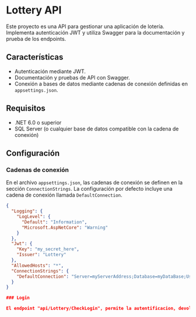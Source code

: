 # Lottery API

Este proyecto es una API para gestionar una aplicación de lotería. Implementa autenticación JWT y utiliza Swagger para la documentación y prueba de los endpoints.

## Características

- Autenticación mediante JWT.
- Documentación y pruebas de API con Swagger.
- Conexión a bases de datos mediante cadenas de conexión definidas en `appsettings.json`.

## Requisitos

- .NET 6.0 o superior
- SQL Server (o cualquier base de datos compatible con la cadena de conexión)

## Configuración

### Cadenas de conexión

En el archivo `appsettings.json`, las cadenas de conexión se definen en la sección `ConnectionStrings`. La configuración por defecto incluye una cadena de conexión llamada `DefaultConnection`.

```json
{
  "Logging": {
    "LogLevel": {
      "Default": "Information",
      "Microsoft.AspNetCore": "Warning"
    }
  },
  "Jwt": {
    "Key": "my_secret_here",
    "Issuer": "Lottery"
  },
  "AllowedHosts": "*",
  "ConnectionStrings": {
    "DefaultConnection": "Server=myServerAddress;Database=myDataBase;User Id=myUsername;Password=myPassword;"
  }
}

### Login

El endpoint "api/Lottery/CheckLogin", permite la autentificacion, devolviendo el accessToken de JWT